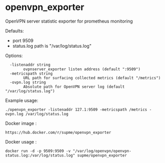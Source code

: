 # openvpn_exporter
OpenVPN server statistic exporter for prometheus monitoring


Defaults:
- port 9509
- status.log path is "/var/log/status.log"

Options:
```
  -listenaddr string
        ovpnserver_exporter listen address (default ":9509")
  -metricspath string
        URL path for surfacing collected metrics (default "/metrics")
  -ovpn.log string
        Absolute path for OpenVPN server log (default "/var/log/status.log")
```
Example usage:
```
./openvpn_exporter -listenaddr 127.1:9509 -metricspath /metrics -ovpn.log /var/log/status.log
```

Docker image :
```
https://hub.docker.com/r/supme/openvpn_exporter
```

Docker usage :
```
docker run -d -p 9509:9509 -v "/var/log/openvpn/openvpn-status.log:/var/log/status.log" supme/openvpn_exporter
```
